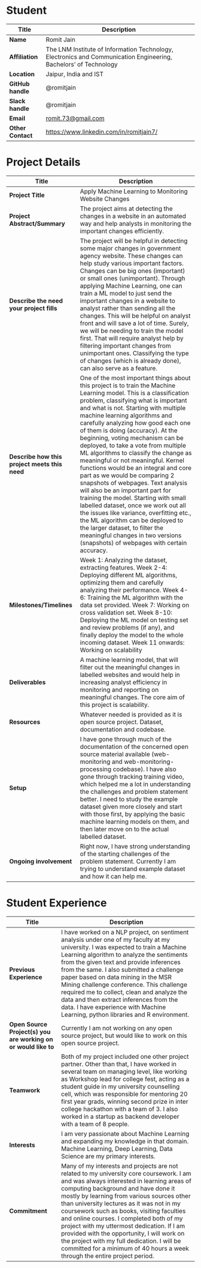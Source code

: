 # Student

| Title | Description |
|--- | ---|
| **Name** | Romit Jain |
| **Affiliation** | The LNM Institute of Information Technology, Electronics and Communication Engineering, Bachelors’ of Technology |
| **Location** | Jaipur, India and IST |
| **GitHub handle** | @romitjain |
| **Slack handle** | @romitjain |
| **Email** | romit.73@gmail.com |
| **Other Contact** | https://www.linkedin.com/in/romitjain7/ |

# Project Details

| Title | Description |
|--- | ---|
| **Project Title** | Apply Machine Learning to Monitoring Website Changes |
| **Project Abstract/Summary** | The project aims at detecting the changes in a website in an automated way and help analysts in monitoring the important changes efficiently. |
| **Describe the need your project fills** | The project will be helpful in detecting some major changes in government agency website. These changes can help study various important factors. Changes can be big ones (important) or small ones (unimportant). Through applying Machine Learning, one can train a ML model to just send the important changes in a website to analyst rather than sending all the changes. This will be helpful on analyst front and will save a lot of time. Surely, we will be needing to train the model first. That will require analyst help by filtering important changes from unimportant ones. Classifying the type of changes (which is already done), can also serve as a feature. |
| **Describe how this project meets this need** | One of the most important things about this project is to train the Machine Learning model. This is a classification problem, classifying what is important and what is not. Starting with multiple machine learning algorithms and carefully analyzing how good each one of them is doing (accuracy). At the beginning, voting mechanism can be deployed, to take a vote from multiple ML algorithms to classify the change as meaningful or not meaningful. Kernel functions would be an integral and core part as we would be comparing 2 snapshots of webpages. Text analysis will also be an important part for training the model. Starting with small labelled dataset, once we work out all the issues like variance, overfitting etc., the ML algorithm can be deployed to the larger dataset, to filter the meaningful changes in two versions (snapshots) of webpages with certain accuracy. |
| **Milestones/Timelines** | Week 1: Analyzing the dataset, extracting features. Week 2-4: Deploying different ML algorithms, optimizing them and carefully analyzing their performance. Week 4-6: Training the ML algorithm with the data set provided. Week 7: Working on cross validation set. Week 8-10: Deploying the ML model on testing set and review problems (if any), and finally deploy the model to the whole incoming dataset. Week 11 onwards: Working on scalability |
| **Deliverables** | A machine learning model, that will filter out the meaningful changes in labelled websites and would help in increasing analyst efficiency in monitoring and reporting on meaningful changes. The core aim of this project is scalability. |
| **Resources** | Whatever needed is provided as it is open source project. Dataset, documentation and codebase. |
| **Setup** | I have gone through much of the documentation of the concerned open source material available (web-monitoring and web-monitoring-processing codebase). I have also gone through tracking training video, which helped me a lot in understanding the challenges and problem statement better. I need to study the example dataset given more closely and start with those first, by applying the basic machine learning models on them, and then later move on to the actual labelled dataset. |
| **Ongoing involvement** | Right now, I have strong understanding of the starting challenges of the problem statement. Currently I am trying to understand example dataset and how it can help me. |

# Student Experience

| Title | Description |
|--- | ---|
| **Previous Experience** | I have worked on a NLP project, on sentiment analysis under one of my faculty at my university. I was expected to train a Machine Learning algorithm to analyze the sentiments from the given text and provide inferences from the same. I also submitted a challenge paper based on data mining in the MSR Mining challenge conference. This challenge required me to collect, clean and analyze the data and then extract inferences from the data. I have experience with Machine Learning, python libraries and R environment. |
| **Open Source Project(s) you are working on or would like to** | Currently I am not working on any open source project, but would like to work on this open source project. |
| **Teamwork** | Both of my project included one other project partner. Other than that, I have worked in several team on managing level, like working as Workshop lead for college fest, acting as a student guide in my university counselling cell, which was responsible for mentoring 20 first year grads, winning second prize in inter college hackathon with a team of 3. I also worked in a startup as backend developer with a team of 8 people. |
| **Interests** | I am very passionate about Machine Learning and expanding my knowledge in that domain. Machine Learning, Deep Learning, Data Science are my primary interests. |
| **Commitment** | Many of my interests and projects are not related to my university core coursework. I am and was always interested in learning areas of computing background and have done it mostly by learning from various sources other than university lectures as it was not in my coursework such as books, visiting faculties and online courses. I completed both of my project with my uttermost dedication. If I am provided with the opportunity, I will work on the project with my full dedication. I will be committed for a minimum of 40 hours a week through the entire project period. |
